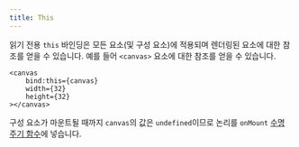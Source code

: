 ```yaml
---
title: This
---
```


읽기 전용 `this` 바인딩은 모든 요소(및 구성 요소)에 적용되며 렌더링된 요소에 대한 참조를 얻을 수 있습니다. 예를 들어 `<canvas>` 요소에 대한 참조를 얻을 수 있습니다.

```svelte
<canvas
	bind:this={canvas}
	width={32}
	height={32}
></canvas>
```

구성 요소가 마운트될 때까지 `canvas`의 값은 `undefined`이므로 논리를 `onMount` [수명 주기 함수](/tutorial/onmount)에 넣습니다.
